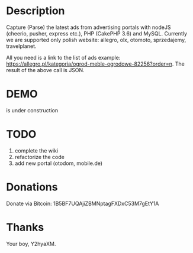 # Description
Capture (Parse) the latest ads from advertising portals with nodeJS (cheerio, pusher, express etc.), PHP (CakePHP 3.6) and MySQL. 
Currently we are supported only polish website: allegro, olx, otomoto, sprzedajemy, travelplanet.

All you need is a link to the list of ads example: https://allegro.pl/kategoria/ogrod-meble-ogrodowe-82256?order=n.
The result of the above call is JSON.

# DEMO
is under construction

# TODO
1. complete the wiki
2. refactorize the code
3. add new portal (otodom, mobile.de)

# Donations

Donate via Bitcoin: 1B5BF7UQAjiZBMNptagFXDxC53M7gEtY1A

# Thanks
Your boy, Y2hyaXM.
